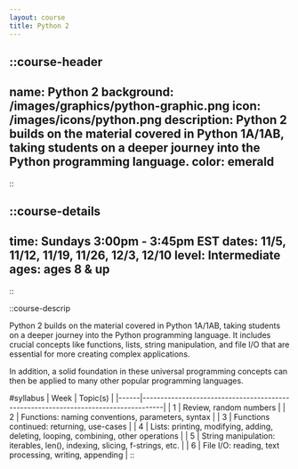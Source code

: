 ```yaml
---
layout: course
title: Python 2
---
```

::course-header
---
name: Python 2
background: /images/graphics/python-graphic.png
icon: /images/icons/python.png
description: Python 2 builds on the material covered in Python 1A/1AB, taking students on a deeper journey into the Python programming language.
color: emerald
---
::

::course-details
---
time: Sundays 3:00pm - 3:45pm EST
dates: 11/5, 11/12, 11/19, 11/26, 12/3, 12/10
level: Intermediate
ages: ages 8 & up
---
::

::course-descrip

Python 2 builds on the material covered in Python 1A/1AB, taking students on a deeper journey into the Python programming language. It includes crucial concepts like functions, lists, string manipulation, and file I/O that are essential for more creating complex applications.

In addition, a solid foundation in these universal programming concepts can then be applied to many other popular programming languages.

#syllabus
| Week | Topic(s)                                                                           |
|------|------------------------------------------------------------------------------------|
| 1    | Review, random numbers                                                             |
| 2    | Functions: naming conventions, parameters, syntax                                  |
| 3    | Functions continued: returning, use-cases                                          |
| 4    | Lists: printing, modifying, adding, deleting, looping, combining, other operations |
| 5    | String manipulation: iterables, len(), indexing, slicing, f-strings, etc.          |
| 6    | File I/O: reading, text processing, writing, appending                             |
::
